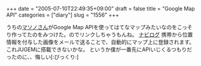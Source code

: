 +++
date = "2005-07-10T22:49:35+09:00"
draft = false
title = "Google Map API"
categories = ["diary"]
slug = "1556"
+++

うちの<a href="http://manno.jugem.jp" target="_blank">マソノさん</a>がGoogle Map APIを使ってはてなマップみたいなのをこっそり作ってたのをみつけた。のでリンクしちゃうもんね。
<a href="http://navilog.manno.jp/mailbbs.php" target="_blank">ナビログ</a>
携帯から位置情報を付与した画像をメールで送ることで、自動的にマップ上に登録されます。これJUGEMに搭載できないかな。
というか僕が一番先にAPIいじくるつもりだったのに、、悔しい[:びっくり:]
